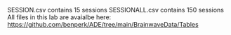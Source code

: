 SESSION.csv contains 15 sessions
SESSIONALL.csv contains 150 sessions
All files in this lab are avaialbe here: https://github.com/benperk/ADE/tree/main/BrainwaveData/Tables
